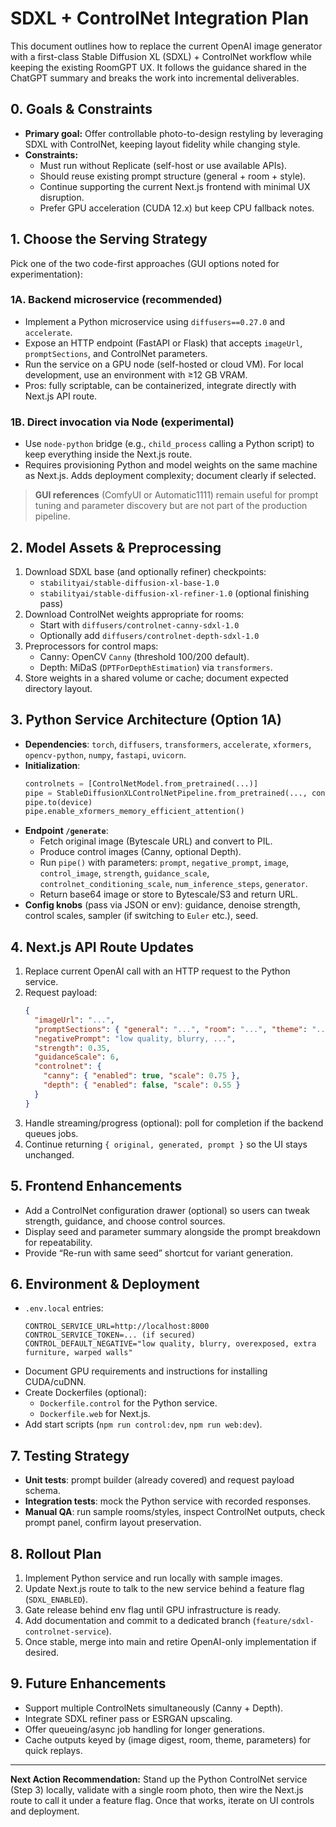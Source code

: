 # SDXL + ControlNet Integration Plan

This document outlines how to replace the current OpenAI image generator with a first-class Stable Diffusion XL (SDXL) + ControlNet workflow while keeping the existing RoomGPT UX. It follows the guidance shared in the ChatGPT summary and breaks the work into incremental deliverables.

## 0. Goals & Constraints
- **Primary goal:** Offer controllable photo-to-design restyling by leveraging SDXL with ControlNet, keeping layout fidelity while changing style.
- **Constraints:**
  - Must run without Replicate (self-host or use available APIs).
  - Should reuse existing prompt structure (general + room + style).
  - Continue supporting the current Next.js frontend with minimal UX disruption.
  - Prefer GPU acceleration (CUDA 12.x) but keep CPU fallback notes.

## 1. Choose the Serving Strategy
Pick one of the two code-first approaches (GUI options noted for experimentation):

### 1A. **Backend microservice (recommended)**
- Implement a Python microservice using `diffusers==0.27.0` and `accelerate`.
- Expose an HTTP endpoint (FastAPI or Flask) that accepts `imageUrl`, `promptSections`, and ControlNet parameters.
- Run the service on a GPU node (self-hosted or cloud VM). For local development, use an environment with ≥12 GB VRAM.
- Pros: fully scriptable, can be containerized, integrate directly with Next.js API route.

### 1B. **Direct invocation via Node (experimental)**
- Use `node-python` bridge (e.g., `child_process` calling a Python script) to keep everything inside the Next.js route.
- Requires provisioning Python and model weights on the same machine as Next.js. Adds deployment complexity; document clearly if selected.

> **GUI references** (ComfyUI or Automatic1111) remain useful for prompt tuning and parameter discovery but are not part of the production pipeline.

## 2. Model Assets & Preprocessing
1. Download SDXL base (and optionally refiner) checkpoints:
   - `stabilityai/stable-diffusion-xl-base-1.0`
   - `stabilityai/stable-diffusion-xl-refiner-1.0` (optional finishing pass)
2. Download ControlNet weights appropriate for rooms:
   - Start with `diffusers/controlnet-canny-sdxl-1.0`
   - Optionally add `diffusers/controlnet-depth-sdxl-1.0`
3. Preprocessors for control maps:
   - Canny: OpenCV `Canny` (threshold 100/200 default).
   - Depth: MiDaS (`DPTForDepthEstimation`) via `transformers`.
4. Store weights in a shared volume or cache; document expected directory layout.

## 3. Python Service Architecture (Option 1A)
- **Dependencies**: `torch`, `diffusers`, `transformers`, `accelerate`, `xformers`, `opencv-python`, `numpy`, `fastapi`, `uvicorn`.
- **Initialization**:
  ```python
  controlnets = [ControlNetModel.from_pretrained(...)]
  pipe = StableDiffusionXLControlNetPipeline.from_pretrained(..., controlnet=controlnets, torch_dtype=torch.float16)
  pipe.to(device)
  pipe.enable_xformers_memory_efficient_attention()
  ```
- **Endpoint `/generate`**:
  - Fetch original image (Bytescale URL) and convert to PIL.
  - Produce control images (Canny, optional Depth).
  - Run `pipe()` with parameters: `prompt`, `negative_prompt`, `image`, `control_image`, `strength`, `guidance_scale`, `controlnet_conditioning_scale`, `num_inference_steps`, `generator`.
  - Return base64 image or store to Bytescale/S3 and return URL.
- **Config knobs** (pass via JSON or env): guidance, denoise strength, control scales, sampler (if switching to `Euler` etc.), seed.

## 4. Next.js API Route Updates
1. Replace current OpenAI call with an HTTP request to the Python service.
2. Request payload:
   ```json
   {
     "imageUrl": "...",
     "promptSections": { "general": "...", "room": "...", "theme": "..." },
     "negativePrompt": "low quality, blurry, ...",
     "strength": 0.35,
     "guidanceScale": 6,
     "controlnet": {
       "canny": { "enabled": true, "scale": 0.75 },
       "depth": { "enabled": false, "scale": 0.55 }
     }
   }
   ```
3. Handle streaming/progress (optional): poll for completion if the backend queues jobs.
4. Continue returning `{ original, generated, prompt }` so the UI stays unchanged.

## 5. Frontend Enhancements
- Add a ControlNet configuration drawer (optional) so users can tweak strength, guidance, and choose control sources.
- Display seed and parameter summary alongside the prompt breakdown for repeatability.
- Provide “Re-run with same seed” shortcut for variant generation.

## 6. Environment & Deployment
- `.env.local` entries:
  ```
  CONTROL_SERVICE_URL=http://localhost:8000
  CONTROL_SERVICE_TOKEN=... (if secured)
  CONTROL_DEFAULT_NEGATIVE="low quality, blurry, overexposed, extra furniture, warped walls"
  ```
- Document GPU requirements and instructions for installing CUDA/cuDNN.
- Create Dockerfiles (optional):
  - `Dockerfile.control` for the Python service.
  - `Dockerfile.web` for Next.js.
- Add start scripts (`npm run control:dev`, `npm run web:dev`).

## 7. Testing Strategy
- **Unit tests**: prompt builder (already covered) and request payload schema.
- **Integration tests**: mock the Python service with recorded responses.
- **Manual QA**: run sample rooms/styles, inspect ControlNet outputs, check prompt panel, confirm layout preservation.

## 8. Rollout Plan
1. Implement Python service and run locally with sample images.
2. Update Next.js route to talk to the new service behind a feature flag (`SDXL_ENABLED`).
3. Gate release behind env flag until GPU infrastructure is ready.
4. Add documentation and commit to a dedicated branch (`feature/sdxl-controlnet-service`).
5. Once stable, merge into main and retire OpenAI-only implementation if desired.

## 9. Future Enhancements
- Support multiple ControlNets simultaneously (Canny + Depth).
- Integrate SDXL refiner pass or ESRGAN upscaling.
- Offer queueing/async job handling for longer generations.
- Cache outputs keyed by (image digest, room, theme, parameters) for quick replays.

---

**Next Action Recommendation:** Stand up the Python ControlNet service (Step 3) locally, validate with a single room photo, then wire the Next.js route to call it under a feature flag. Once that works, iterate on UI controls and deployment.
